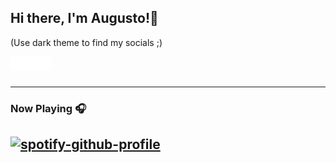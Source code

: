 ## Hi there, I'm Augusto!👋
(Use dark theme to find my socials ;)

<a href="www.linkedin.com/in/augustos-silva" target="_blank"><img align="left" alt="Aakarsh B | LinkedIn" width="22px" src="https://github.com/augustos-santos/src-href/blob/main/linkedin.svg" />
<a href="https://medium.com/@augustos.silva41" target="_blank"><img align="left" alt="Aakarsh B | Medium" width="22px" src="https://github.com/augustos-santos/src-href/blob/main/medium.svg" />
<a href="https://dev.to/augustos-silva" target="_blank"><img align="left" alt="dev to aakarsh" width="22px" src="https://github.com/augustos-santos/src-href/blob/main/dev-badge.svg" /></a>

<br />
<br />

---



### Now Playing 🎧

[![spotify-github-profile](https://spotify-github-profile.kittinanx.com/api/view?uid=31rifgalt5ioe3vq4nrl3ostth2m&cover_image=true&theme=novatorem&show_offline=false&background_color=121212&interchange=true&bar_color=53b14f&bar_color_cover=false)](https://github.com/kittinan/spotify-github-profile)
---

